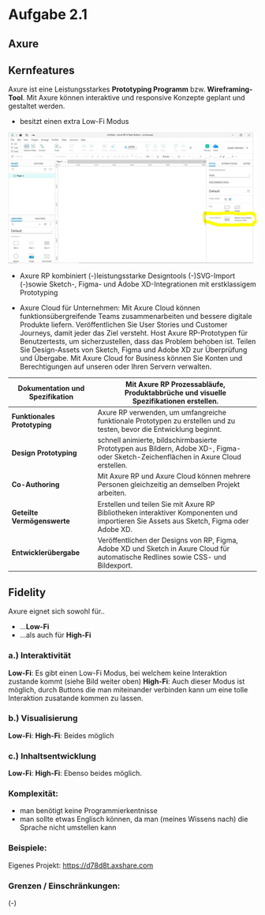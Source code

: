# Aufgabe 2.1
## Axure


## Kernfeatures

Axure ist eine Leistungsstarkes **Prototyping Programm** bzw. **Wireframing-Tool**. 
Mit Axure können interaktive und responsive Konzepte geplant und gestaltet werden.

* besitzt einen extra Low-Fi Modus
<img src="https://github.com/sarahdomenica/IFD-SoSe20/blob/master/Prototyping/LOFI.JPG" alt="Low-Fi Modus" title="" />

* Axure RP kombiniert 
    (-)leistungsstarke Designtools
    (-)SVG-Import 
    (-)sowie Sketch-, Figma- und Adobe XD-Integrationen 
    mit erstklassigem Prototyping

* Axure Cloud für Unternehmen:
    Mit Axure Cloud können funktionsübergreifende Teams zusammenarbeiten und bessere digitale Produkte liefern. Veröffentlichen Sie User Stories und Customer Journeys, damit jeder das Ziel versteht. Host Axure RP-Prototypen für Benutzertests, um sicherzustellen, dass das Problem behoben ist. Teilen Sie Design-Assets von Sketch, Figma und Adobe XD zur Überprüfung und Übergabe. Mit Axure Cloud for Business können Sie Konten und Berechtigungen auf unseren oder Ihren Servern verwalten.


| **Dokumentation und Spezifikation** | Mit Axure RP Prozessabläufe, Produktabbrüche und visuelle Spezifikationen erstellen. |
| ------------------ | ------------------ |
| **Funktionales Prototyping** | Axure RP verwenden, um umfangreiche funktionale Prototypen zu erstellen und zu testen, bevor die Entwicklung beginnt. |
| **Design Prototyping** | schnell animierte, bildschirmbasierte Prototypen aus Bildern, Adobe XD-, Figma- oder Sketch-Zeichenflächen in Axure Cloud erstellen. |
| **Co-Authoring** | Mit Axure RP und Axure Cloud können mehrere Personen gleichzeitig an demselben Projekt arbeiten. |
| **Geteilte Vermögenswerte** | Erstellen und teilen Sie mit Axure RP Bibliotheken interaktiver Komponenten und importieren Sie Assets aus Sketch, Figma oder Adobe XD. |
| **Entwicklerübergabe** | Veröffentlichen der Designs von RP, Figma, Adobe XD und Sketch in Axure Cloud für automatische Redlines sowie CSS- und Bildexport. |



## Fidelity

Axure eignet sich sowohl für..
* ...**Low-Fi**
* ...als auch für **High-Fi**

### a.) Interaktivität
**Low-Fi**: Es gibt einen Low-Fi Modus, bei welchem keine Interaktion zustande kommt (siehe Bild weiter oben)
**High-Fi**: Auch dieser Modus ist möglich, durch Buttons die man miteinander verbinden kann um eine tolle Interaktion zusatande kommen zu lassen.

### b.) Visualisierung
**Low-Fi**: 
**High-Fi**:
Beides möglich


### c.) Inhaltsentwicklung
**Low-Fi**: 
**High-Fi**:
Ebenso beides möglich.

### Komplexität:
* man benötigt keine Programmierkentnisse
* man sollte etwas Englisch können, da man (meines Wissens nach) die Sprache nicht umstellen kann



### Beispiele:
Eigenes Projekt:
<https://d78d8t.axshare.com>


### Grenzen / Einschränkungen:
(-)